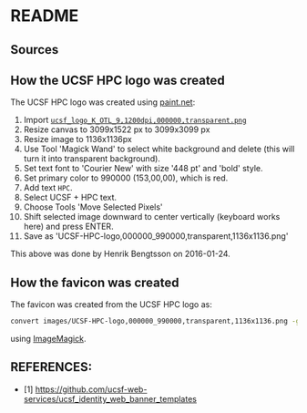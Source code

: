 # README

## Sources

## How the UCSF HPC logo was created
The UCSF HPC logo was created using
[paint.net](http://www.getpaint.net/index.html):

 1. Import
    [`ucsf_logo_K_OTL_9,1200dpi,000000,transparent.png`](https://github.com/UCSF-CBC/UCSF-logo/)
 2. Resize canvas to 3099x1522 px to 3099x3099 px
 3. Resize image to 1136x1136px
 4. Use Tool 'Magick Wand' to select white background and delete
    (this will turn it into transparent background).
 5. Set text font to 'Courier New' with size '448 pt' and 'bold' style.
 6. Set primary color to 990000 (153,00,00), which is red.
 7. Add text `HPC`.
 8. Select UCSF + HPC text.
 9. Choose Tools 'Move Selected Pixels'
10. Shift selected image downward to center vertically (keyboard works
    here) and press ENTER.
11. Save as 'UCSF-HPC-logo,000000_990000,transparent,1136x1136.png'
   

This above was done by Henrik Bengtsson on 2016-01-24.


## How the favicon was created
The favicon was created from the UCSF HPC logo as:
```sh
convert images/UCSF-HPC-logo,000000_990000,transparent,1136x1136.png -geometry 128x128 -define icon:auto-resize=64,48,32,16 ico/favicon.ico
```
using [ImageMagick](http://www.imagemagick.org/).



## REFERENCES:
* [1] https://github.com/ucsf-web-services/ucsf_identity_web_banner_templates
